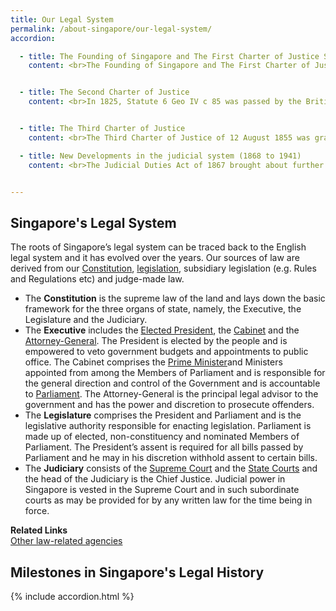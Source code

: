 ```yaml
---
title: Our Legal System
permalink: /about-singapore/our-legal-system/
accordion:

  - title: The Founding of Singapore and The First Charter of Justice Singapore
    content: <br>The Founding of Singapore and The First Charter of Justice Singapore was founded on 6 February 1819, when a treaty of friendship and alliance was signed by Sir Thomas Stamford Raffles, Sultan Hussein of Johor and Temenggong Abdu'r Rahman. In 1807, the Crown granted the East India Company the First Charter of Justice, which set up a Court of Judicature in Penang.


  - title: The Second Charter of Justice
    content: <br>In 1825, Statute 6 Geo IV c 85 was passed by the British Parliament, enabling the King to make provision for the administration of justice in the British colonies of Singapore and Malacca. These, together with the Prince of Wales' Island (now known as 'Penang') formed the Straits Settlements. <br>The Second Charter of Justice was issued on 27 November 1826. This Charter abolished the Recorder's Court, which served only the Prince of Wales' Island, and established the Court of Judicature of Prince of Wales' Island, Singapore and Malaya.<br>In criminal proceedings, the court was "to administer criminal justice in such Manner and Form" as the courts in England, with "due attention being (given) to the several Religions, Manners and Usages of the native Inhabitants". The court was to "give and pass Judgment and Sentence according to Justice and Right" in civil proceedings. <br>The Governor and the Resident Councillor acted as two judges of the court. The third judge was the Recorder, who was based on the Prince of Wales' Island and had to travel on circuit to Malacca and Singapore from his home base. He was assisted in his duties by the Resident Councillors and the Governor, who sat as lay Judges.


  - title: The Third Charter of Justice
    content: <br>The Third Charter of Justice of 12 August 1855 was granted to cope with the increase in the judicial workload which resulted from Singapore's rapid development.<br>Under the Third Charter of Justice, the Court of Judicature was reorganised into two divisions. The first division had jurisdiction over Singapore and Malacca and comprised the Recorder of Singapore, the Governor and the Resident Councillors of Singapore and Malacca. The second division had jurisdiction over the Prince of Wales' Island and Province Wellesley, and comprised the Recorder of Prince of Wales' Island, the Governor and the Resident Councillor of the Prince of Wales' Island.

  - title: New Developments in the judicial system (1868 to 1941)
    content: <br>The Judicial Duties Act of 1867 brought about further changes to our judicial system. The Governor of the Straits Settlements ceased to be a Judge of the Court of Judicature, although the Resident Councillors continued to sit under their new title of Lieutenant-Governors. <br>This Act also changed the titles of other officers- the "Recorder of Singapore" became the "Chief Justice of the Straits Settlements" while the "Recorder of Prince of Wales' Island" became the "Judge of Prince of Wales' Island". Sir Peter Benson Maxwell, then the Recorder of Singapore, became the first Chief Justice of The Straits Settlements in 1867.<br>The Supreme Court Ordinance 1868 abolished the Court of Judicature of Prince of Wales' Island, Singapore and Malacca, replacing it with the Supreme Court of the Straits Settlements.<br>In turn, the Courts Ordinance of 1873 reconstituted the Court, so that it now consisted of the Chief Justice, the Judge of Penang, a Senior and a Junior Puisne Judge. One division of the Court sat in Singapore and Malacca, whilst another sat in Penang. In addition, the Ordinance conferred on the Supreme Court of the Straits Settlements the jurisdiction to sit as a Court of Appeal, with final appeals lying to the Judicial Committee of the Privy Council. Previously, appeals had lain only to the King-in-Council. <br>Further changes to the structure of the judicial system were brought by the Courts Ordinance of 1878. This Ordinance was passed in response to the United Kingdom Judicature Acts of 1873-75, which modified the court structure in England. Under the Ordinance, the jurisdiction for the Supreme Court of the Straits Settlements was brought in line with that of the new English High Court. <br>The Courts Ordinance of 1907 allowed Judicial Commissioners of the Federated Malay States to be appointed from time to time to perform the duties of a Judge of the Supreme Court of the Straits Settlements. <br>The Court of Criminal Appeal Ordinance came into force on 1 September 1934 to provide for the establishment of a Court of Criminal Appeal. This was necessary as, up till then, the Court of Appeal had exercised only appellate civil jurisdiction.


---
```




## Singapore's Legal System

The roots of Singapore’s legal system can be traced back to the English legal system and it has evolved over the years. Our sources of law are derived from our  [Constitution](https://sso.agc.gov.sg/Act/CONS1963),  [legislation](https://sso.agc.gov.sg/), subsidiary legislation (e.g. Rules and Regulations etc) and judge-made law.

-   The  **Constitution**  is the supreme law of the land and lays down the basic framework for the three organs of state, namely, the Executive, the Legislature and the Judiciary.
-   The  **Executive**  includes the  [Elected President](https://www.istana.gov.sg/), the  [Cabinet](https://www.pmo.gov.sg/the-cabinet)  and the  [Attorney-General](https://www.agc.gov.sg/). The President is elected by the people and is empowered to veto government budgets and appointments to public office. The Cabinet comprises the  [Prime Minister](https://www.pmo.gov.sg/)and Ministers appointed from among the Members of Parliament and is responsible for the general direction and control of the Government and is accountable to  [Parliament](https://www.parliament.gov.sg/). The Attorney-General is the principal legal advisor to the government and has the power and discretion to prosecute offenders.
-   The  **Legislature**  comprises the President and Parliament and is the legislative authority responsible for enacting legislation. Parliament is made up of elected, non-constituency and nominated Members of Parliament. The President’s assent is required for all bills passed by Parliament and he may in his discretion withhold assent to certain bills.
-   The  **Judiciary**  consists of the  [Supreme Court](https://www.supremecourt.gov.sg/)  and the  [State Courts](https://www.statecourts.gov.sg/)  and the head of the Judiciary is the Chief Justice. Judicial power in Singapore is vested in the Supreme Court and in such subordinate courts as may be provided for by any written law for the time being in force.

  

**Related Links**  
[Other law-related agencies](https://www.mlaw.gov.sg/about-us/our-legal-system/queries-under-other-law-related-agencies/)


## Milestones in Singapore's Legal History 

{% include accordion.html %}  



